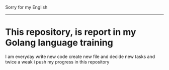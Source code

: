 Sorry for my English

---
#  This repository, is report in my Golang language training

 I am everyday write new code create new file and decide
new tasks and twice a weak i push my progress in this repository
